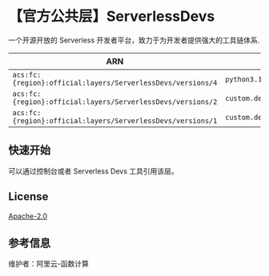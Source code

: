 
# 【官方公共层】ServerlessDevs

一个开源开放的 Serverless 开发者平台，致力于为开发者提供强大的工具链体系.

| ARN  |  兼容运行时  | 版本 |
|------|------|--------|
| `acs:fc:{region}:official:layers/ServerlessDevs/versions/4` | `python3.12`,`custom.debian11`,`custom.debian10`,`python3.10`,`custom`,`python3.9`,`python3`,`nodejs16`,`nodejs14`,`java11`,`java8`,`go1`,`dotnetcore3.1`,`php7.2`   |  v3.1.3  |
| `acs:fc:{region}:official:layers/ServerlessDevs/versions/2` | `custom.debian10`,`python3.10`,`custom`,`python3.9`,`python3`,`nodejs16`,`nodejs14`,`java11`,`java8`,`go1`,`dotnetcore3.1`,`php7.2`   |  v3.0.0  |
| `acs:fc:{region}:official:layers/ServerlessDevs/versions/1` | `custom.debian10`,`python3.10`,`custom`,`python3.9`,`python3`,`nodejs16`,`nodejs14`,`java11`,`java8`,`go1`,`dotnetcore3.1`,`php7.2`   |  v2.1.14  |

## 快速开始

可以通过控制台或者 Serverless Devs 工具引用该层。

## License

[Apache-2.0](https://github.com/Serverless-Devs/Serverless-Devs/blob/master/LICENSE)

## 参考信息

维护者：阿里云-函数计算
